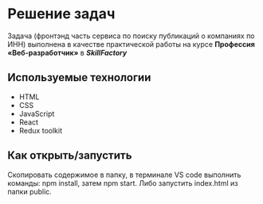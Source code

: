 # Решение задач

Задача (фронтэнд часть сервиса по поиску публикаций о компаниях по ИНН) выполнена в качестве практической работы на курсе **Профессия «Веб-разработчик»** в _**SkillFactory**_

## Используемые технологии

- HTML
- CSS
- JavaScript
- React
- Redux toolkit

## Как открыть/запустить

Скопировать содержимое в папку, в терминале VS code выполнить команды: npm install, затем npm start.
Либо запустить index.html из папки public.
